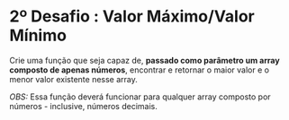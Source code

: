 # 2º Desafio : Valor Máximo/Valor Mínimo

Crie uma função que seja capaz de, **passado como parâmetro um array composto de apenas números**, encontrar e retornar o maior valor e o menor valor existente nesse array.

*OBS:* Essa função deverá funcionar para qualquer array composto por números - inclusive, números decimais.
